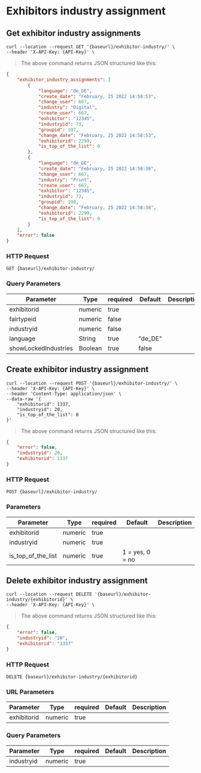 # Exhibitors industry assignment
## Get exhibitor industry assignments

```shell
curl --location --request GET '{baseurl}/exhibitor-industry/' \
--header 'X-API-Key: {API-Key}' \
```

> The above command returns JSON structured like this:

```json
{
    "exhibitor_industry_assignments": [
        {
            "language": "de_DE",
            "create_date": "February, 25 2022 14:58:53",
            "change_user": 667,
            "industry": "Digital",
            "create_user": 667,
            "exhibitor": "12345",
            "industryid": 73,
            "groupid": 197,
            "change_date": "February, 25 2022 14:58:53",
            "exhibitorid": 2299,
            "is_top_of_the_list": 0
        },
        {
            "language": "de_DE",
            "create_date": "February, 25 2022 14:58:38",
            "change_user": 667,
            "industry": "Print",
            "create_user": 667,
            "exhibitor": "12345",
            "industryid": 72,
            "groupid": 198,
            "change_date": "February, 25 2022 14:58:38",
            "exhibitorid": 2299,
            "is_top_of_the_list": 0
        }
    ],
    "error": false
}
```

### HTTP Request

`GET {baseurl}/exhibitor-industry/`

### Query Parameters

Parameter | Type | required | Default | Description
--------- | ---- | -------- | ------- | -----------
exhibitorid | numeric | true | |
fairtypeid | numeric | false | |
industryid | numeric | false | |
language | String | true | "de_DE" |
showLockedIndustries | Boolean | true | false |

## Create exhibitor industry assignment

```shell
curl --location --request POST '{baseurl}/exhibitor-industry/' \
--header 'X-API-Key: {API-Key}' \
--header 'Content-Type: application/json' \
--data-raw '{
    "exhibitorid": 1337,
    "industryid": 20,
    "is_top_of_the_list": 0
}'
```

> The above command returns JSON structured like this:

```json
{
    "error": false,
    "industryid": 20,
    "exhibitorid": 1337
}
```

### HTTP Request

`POST {baseurl}/exhibitor-industry/`

### Parameters

Parameter | Type | required | Default | Description
--------- | ---- | -------- | ------- | -----------
exhibitorid | numeric | true | |
industryid | numeric | true | |
is_top_of_the_list | numeric | true | 1 = yes, 0 = no

## Delete exhibitor industry assignment

```shell
curl --location --request DELETE '{baseurl}/exhibitor-industry/{exhibitorid}' \
--header 'X-API-Key: {API-Key}' \
```

> The above command returns JSON structured like this:

```json
{
    "error": false,
    "industryid": "20",
    "exhibitorid": "1337"
}
```

### HTTP Request

`DELETE {baseurl}/exhibitor-industry/{exhibitorid}`

### URL Parameters

Parameter | Type | required | Default | Description
--------- | ---- | -------- | ------- | -----------
exhibitorid | numeric | true | |

### Query Parameters

Parameter | Type | required | Default | Description
--------- | ---- | -------- | ------- | -----------
industryid | numeric | true | |
